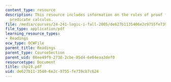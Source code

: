 ```yaml
---
content_type: resource
description: This resource includes information on the rules of proof for the full
  predicate calculus.
file: /media/courses/24-241-logic-i-fall-2005/de627b1135406e2c9755fe739cb7c624_chp19.pdf
file_type: application/pdf
learning_resource_types:
- Readings
ocw_type: OCWFile
parent_title: Readings
parent_type: CourseSection
parent_uid: 08ee49f9-2738-2cbe-85d4-6e04eaa3def0
resourcetype: Document
title: chp19.pdf
uid: de627b11-3540-6e2c-9755-fe739cb7c624
---
```

